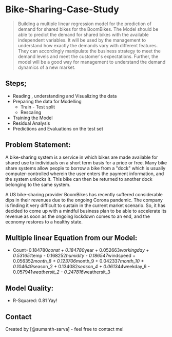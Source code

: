 # Bike-Sharing-Case-Study
> Building a multiple linear regression model for the prediction of demand for shared bikes for the BoomBikes. The Model should be able to predict the demand for shared bikes with the available independent variables. It will be used by the management to understand how exactly the demands vary with different features. They can accordingly manipulate the business strategy to meet the demand levels and meet the customer's expectations. Further, the model will be a good way for management to understand the demand dynamics of a new market.  


## Steps;
* Reading , understanding and Visualizing the data
* Preparing the data for Modelling
    * Train - Test split
    * Rescaling
* Training the Model
* Residual Analysis
* Predictions and Evaluations on the test set


## Problem Statement: 
A bike-sharing system is a service in which bikes are made available for shared use to individuals on a short term basis for a price or free. Many bike share systems allow people to borrow a bike from a "dock" which is usually computer-controlled wherein the user enters the payment information, and the system unlocks it. This bike can then be returned to another dock belonging to the same system.

A US bike-sharing provider BoomBikes has recently suffered considerable dips in their revenues due to the ongoing Corona pandemic. The company is finding it very difficult to sustain in the current market scenario. So, it has decided to come up with a mindful business plan to be able to accelerate its revenue as soon as the ongoing lockdown comes to an end, and the economy restores to a healthy state. 


## Multiple linear Equation from our Model:
- Count=0.184780*const + 0.184780*year + 0.052663*workingday + 0.531651*temp - 0.168252*humidity - 0.186547*windspeed + 0.056352*month_8 + 0.123706*month_9 + 0.042337*month_10 + 0.104649*season_2 + 0.134082*season_4 + 0.061344*weekday_6 - 0.057941*weathersit_2 - 0.247816*weathersit_3

## Model Quality:
- R-Squared: 0.81 
          Yay!

## Contact
Created by [@sumanth-sarva] - feel free to contact me!
